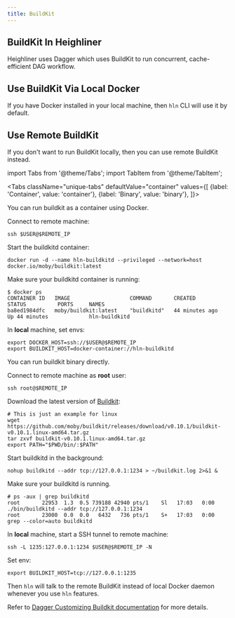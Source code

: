 ```yaml
---
title: BuildKit
---
```


## BuildKit In Heighliner

Heighliner uses Dagger which uses BuildKit to run concurrent, cache-efficient DAG workflow.

## Use BuildKit Via Local Docker

If you have Docker installed in your local machine, then `hln` CLI will use it by default.

## Use Remote BuildKit

If you don't want to run BuildKit locally, then you can use remote BuildKit instead.

import Tabs from '@theme/Tabs';
import TabItem from '@theme/TabItem';

<Tabs
className="unique-tabs"
defaultValue="container"
values={[
{label: 'Container', value: 'container'},
{label: 'Binary', value: 'binary'},
]}>

<TabItem value="container">

You can run buildkit as a container using Docker.

Connect to remote machine:

```shell
ssh $USER@$REMOTE_IP
```

Start the buildkitd container:

```shell
docker run -d --name hln-buildkitd --privileged --network=host docker.io/moby/buildkit:latest
```

Make sure your buildkitd container is running:

```shell
$ docker ps
CONTAINER ID   IMAGE                   COMMAND       CREATED          STATUS          PORTS     NAMES
ba8ed1984dfc   moby/buildkit:latest    "buildkitd"   44 minutes ago   Up 44 minutes             hln-buildkitd
```

In **local** machine, set envs:

```shell
export DOCKER_HOST=ssh://$USER@$REMOTE_IP
export BUILDKIT_HOST=docker-container://hln-buildkitd
```

</TabItem>

<TabItem value="binary">

You can run buildkit binary directly.

Connect to remote machine as **root** user:

```shell
ssh root@$REMOTE_IP
```

Download the latest version of [Buildkit](https://github.com/moby/buildkit/releases):

```shell
# This is just an example for linux
wget https://github.com/moby/buildkit/releases/download/v0.10.1/buildkit-v0.10.1.linux-amd64.tar.gz
tar zxvf buildkit-v0.10.1.linux-amd64.tar.gz
export PATH="$PWD/bin/:$PATH"
```

Start buildkitd in the background:

```shell
nohup buildkitd --addr tcp://127.0.0.1:1234 > ~/buildkit.log 2>&1 &
```

Make sure your buildkitd is running.

```shell
# ps -aux | grep buildkitd
root       22953  1.3  0.5 739188 42940 pts/1    Sl   17:03   0:00 ./bin/buildkitd --addr tcp://127.0.0.1:1234
root       23000  0.0  0.0   6432   736 pts/1    S+   17:03   0:00 grep --color=auto buildkitd
```

In **local** machine, start a SSH tunnel to remote machine:

```shell
ssh -L 1235:127.0.0.1:1234 $USER@$REMOTE_IP -N
```

Set env:

```shell
export BUILDKIT_HOST=tcp://127.0.0.1:1235
```

</TabItem>

</Tabs>

Then `hln` will talk to the remote BuildKit instead of local Docker daemon whenever you use `hln` features.

Refer to [Dagger Customizing Buildkit documentation](https://docs.dagger.io/1223/custom-buildkit/) for more details.
